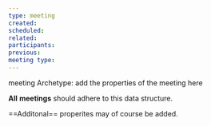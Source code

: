 ```yaml
---
type: meeting
created: 
scheduled: 
related: 
participants: 
previous: 
meeting type:
---
```

meeting Archetype: add the properties of the meeting here

**All** **meetings** should adhere to this data structure.

==Additonal== properites may of course be added.